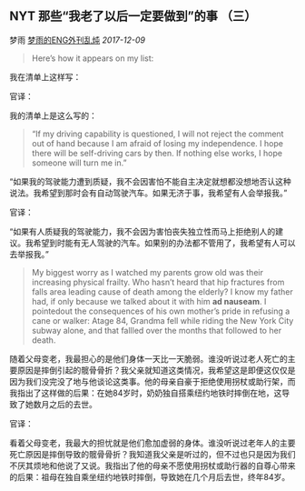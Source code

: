 ## NYT 那些“我老了以后一定要做到”的事 （三）

梦雨 [梦雨的ENG外刊乱炖](javascript:void(0);) *2017-12-09*

> Here’s how it appears on my list:



我在清单上这样写：



官译：



我的清单上是这么写的：



> “If my driving capability is questioned, I will not reject the comment out of hand because I am afraid of losing my independence. I hope there will be self-driving cars by then. If nothing else works, I hope someone will turn me in.”



“如果我的驾驶能力遭到质疑，我不会因害怕不能自主决定就想都没想地否认这种说法。我希望到那时会有自动驾驶汽车。如果无济于事，我希望有人会举报我。”



官译：



“如果有人质疑我的驾驶能力，我不会因为害怕丧失独立性而马上拒绝别人的建议。我希望到时能有无人驾驶的汽车。如果别的办法都不管用了，我希望有人可以去举报我。”



> My biggest worry as I watched my parents grow old was their increasing physical frailty. Who hasn’t heard that hip fractures from falls area leading cause of death among the elderly? I know my father had, if only because we talked about it with him **ad nauseam**. I pointedout the consequences of his own mother’s pride in refusing a cane or walker: Atage 84, Grandma fell while riding the New York City subway alone, and that fallled over the months that followed to her death.



随着父母变老，我最担心的是他们身体一天比一天脆弱。谁没听说过老人死亡的主要原因是摔倒引起的髋骨骨折？我父亲就知道这类情况，我希望这是即便这仅仅是因为我们没完没了地与他谈论这类事。他的母亲自豪于拒绝使用拐杖或助行架，而我指出了这样做的后果：在她84岁时，奶奶独自搭乘纽约地铁时摔倒在地，这导致了她数月之后的去世。



官译：



看着父母变老，我最大的担忧就是他们愈加虚弱的身体。谁没听说过老年人的主要死亡原因是摔倒导致的髋骨骨折？我知道我父亲是听过的，但不过也只是因为我们不厌其烦地和他说了又说。我指出了他的母亲不愿使用拐杖或助行器的自尊心带来的后果：祖母在独自乘坐纽约地铁时摔倒，导致她在几个月后去世，终年84岁。









